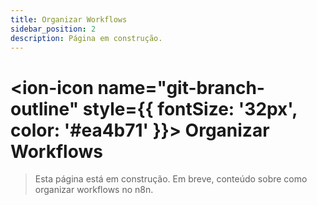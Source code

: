 ```yaml
---
title: Organizar Workflows
sidebar_position: 2
description: Página em construção.
---
```


# <ion-icon name="git-branch-outline" style={{ fontSize: '32px', color: '#ea4b71' }}></ion-icon> Organizar Workflows

> Esta página está em construção. Em breve, conteúdo sobre como organizar workflows no n8n. 